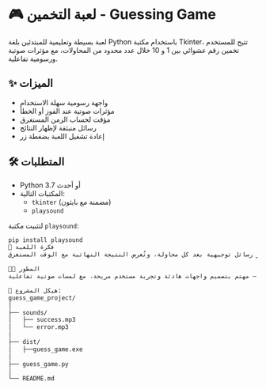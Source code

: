 # 🎮 لعبة التخمين - Guessing Game

لعبة بسيطة وتعليمية للمبتدئين بلغة Python باستخدام مكتبة Tkinter، تتيح للمستخدم تخمين رقم عشوائي بين 1 و 10 خلال عدد محدود من المحاولات، مع مؤثرات صوتية ورسومية تفاعلية.

## ✨ الميزات

- واجهة رسومية سهلة الاستخدام
- مؤثرات صوتية عند الفوز أو الخطأ
- مؤقت لحساب الزمن المستغرق
- رسائل منبثقة لإظهار النتائج
- إعادة تشغيل اللعبة بضغطة زر



## 🛠️ المتطلبات

- Python 3.7 أو أحدث
- المكتبات التالية:
  - `tkinter` (مضمنة مع بايثون)
  - `playsound`
  
لتثبيت مكتبة `playsound`:
```bash
pip install playsound
🧠 فكرة اللعبة
يتم اختيار رقم عشوائي بين 1 و 10، وعلى المستخدم تخمينه خلال 5 محاولات. تظهر رسائل توجيهية بعد كل محاولة، وتُعرض النتيجة النهائية مع الوقت المستغرق.

👨‍💻 المطور
إبراهيم غريب – مهتم بتصميم واجهات هادئة وتجربة مستخدم مريحة، مع لمسات صوتية تفاعلية.

📁 هيكل المشروع:
guess_game_project/
│
├── sounds/
│   ├── success.mp3
│   └── error.mp3
│
├── dist/
│   ├──guess_game.exe
│
├── guess_game.py
│
└── README.md
